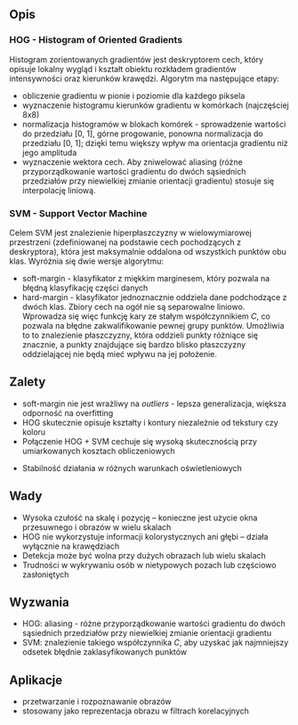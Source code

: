 ## Opis
### HOG - Histogram of Oriented Gradients
Histogram zorientowanych gradientów jest deskryptorem cech, który opisuje lokalny wygląd i kształt obiektu rozkładem gradientów intensywności oraz kierunków krawędzi. Algorytm ma następujące etapy:
* obliczenie gradientu w pionie i poziomie dla każdego piksela
* wyznaczenie histogramu kierunków gradientu w komórkach (najczęściej 8x8)
* normalizacja histogramów w blokach komórek - sprowadzenie wartości do przedziału [0, 1], górne progowanie, ponowna normalizacja do przedziału [0, 1]; dzięki temu większy wpływ ma orientacja gradientu niż jego amplituda
* wyznaczenie wektora cech.
Aby zniwelować aliasing (różne przyporządkowanie wartości gradientu do dwóch sąsiednich przedziałów przy niewielkiej zmianie orientacji gradientu) stosuje się interpolację liniową. 

### SVM - Support Vector Machine
Celem SVM jest znalezienie hiperpłaszczyzny w wielowymiarowej przestrzeni (zdefiniowanej na podstawie cech pochodzących z deskryptora), która jest maksymalnie oddalona od wszystkich punktów obu klas. Wyróżnia się dwie wersje algorytmu:
* soft-margin - klasyfikator z miękkim marginesem, który pozwala na błędną klasyfikację części danych
* hard-margin - klasyfikator jednoznacznie oddziela dane podchodzące z dwóch klas.
Zbiory cech na ogół nie są separowalne liniowo. Wprowadza się więc funkcję kary ze stałym współczynnikiem $C$, co pozwala na błędne zakwalifikowanie pewnej grupy punktów. Umożliwia to to znalezienie płaszczyzny, która oddzieli punkty różniące się znacznie, a punkty znajdujące się bardzo blisko płaszczyzny oddzielającej nie będą mieć wpływu na jej położenie. 

## Zalety
* soft-margin nie jest wrażliwy na *outliers* - lepsza generalizacja, większa odporność na overfitting
* HOG skutecznie opisuje kształty i kontury niezależnie od tekstury czy koloru
* Połączenie HOG + SVM cechuje się wysoką skutecznością przy umiarkowanych kosztach obliczeniowych
- Stabilność działania w różnych warunkach oświetleniowych

## Wady
- Wysoka czułość na skalę i pozycję – konieczne jest użycie okna przesuwnego i obrazów w wielu skalach
- HOG nie wykorzystuje informacji kolorystycznych ani głębi – działa wyłącznie na krawędziach
- Detekcja może być wolna przy dużych obrazach lub wielu skalach
- Trudności w wykrywaniu osób w nietypowych pozach lub częściowo zasłoniętych

## Wyzwania
* HOG: aliasing - różne przyporządkowanie wartości gradientu do dwóch sąsiednich przedziałów przy niewielkiej zmianie orientacji gradientu
* SVM: znalezienie takiego współczynnika $C$, aby uzyskać jak najmniejszy odsetek błędnie zaklasyfikowanych punktów

## Aplikacje
* przetwarzanie i rozpoznawanie obrazów
* stosowany jako reprezentacja obrazu w filtrach korelacyjnych